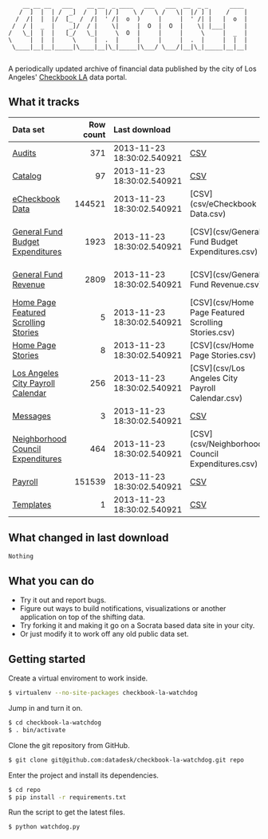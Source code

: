 <pre><code>    __ __ __   ___    __ __  _ ____   ___   ___  __  _ _      ____ 
   /  ]  |  | /  _]  /  ]  |/ ]    \ /   \ /   \|  |/ ] |    /    |
  /  /|  |  |/  [_  /  /|  ' /|  o  )     |     |  ' /| |   |  o  |
 /  / |  _  |    _]/  / |    \|     |  O  |  O  |    \| |___|     |
/   \_|  |  |   [_/   \_|     \  O  |     |     |     \     |  _  |
\     |  |  |     \     |  .  |     |     |     |  .  |     |  |  |
 \____|__|__|_____|\____|__|\_|_____|\___/ \___/|__|\_|_____|__|__|
                                                                   </code></pre>

A periodically updated archive of financial data published by the city of Los Angeles' [Checkbook LA](https://controllerdata.lacity.org/) data portal.

What it tracks
--------------

|Data set|Row count|Last download|   |   |
|:--------|--------:|:-----------|:--|:--|
|[Audits](https://controllerdata.lacity.org/Finance/Audits/n66v-7d9g)|371|2013-11-23 18:30:02.540921|[CSV](csv/Audits.csv)|[JSON](json/Audits.json)|
|[Catalog](https://controllerdata.lacity.org/dataset/Catalog/hpxk-2i55)|97|2013-11-23 18:30:02.540921|[CSV](csv/Catalog.csv)|[JSON](json/Catalog.json)|
|[eCheckbook Data](https://controllerdata.lacity.org/Finance/eCheckbook-Data/pggv-e4fn)|144521|2013-11-23 18:30:02.540921|[CSV](csv/eCheckbook Data.csv)|[JSON](json/eCheckbook Data.json)|
|[General Fund Budget Expenditures](https://controllerdata.lacity.org/Finance/General-Fund-Budget-Expenditures/uyzw-yi8n)|1923|2013-11-23 18:30:02.540921|[CSV](csv/General Fund Budget Expenditures.csv)|[JSON](json/General Fund Budget Expenditures.json)|
|[General Fund Revenue](https://controllerdata.lacity.org/Finance/General-Fund-Revenue/hfus-a659)|2809|2013-11-23 18:30:02.540921|[CSV](csv/General Fund Revenue.csv)|[JSON](json/General Fund Revenue.json)|
|[Home Page Featured Scrolling Stories](https://controllerdata.lacity.org/Internal/Home-Page-Featured-Scrolling-Stories/hmvt-bjfk)|5|2013-11-23 18:30:02.540921|[CSV](csv/Home Page Featured Scrolling Stories.csv)|[JSON](json/Home Page Featured Scrolling Stories.json)|
|[Home Page Stories](https://controllerdata.lacity.org/Internal/Home-Page-Stories/uuhh-hvvk)|8|2013-11-23 18:30:02.540921|[CSV](csv/Home Page Stories.csv)|[JSON](json/Home Page Stories.json)|
|[Los Angeles City Payroll Calendar](https://controllerdata.lacity.org/dataset/Los-Angeles-City-Payroll-Calendar/anqa-iu8a)|256|2013-11-23 18:30:02.540921|[CSV](csv/Los Angeles City Payroll Calendar.csv)|[JSON](json/Los Angeles City Payroll Calendar.json)|
|[Messages](https://controllerdata.lacity.org/Internal/Messages/dsnd-us3j)|3|2013-11-23 18:30:02.540921|[CSV](csv/Messages.csv)|[JSON](json/Messages.json)|
|[Neighborhood Council Expenditures](https://controllerdata.lacity.org/Finance/Neighborhood-Council-Expenditures/f2ec-m4t9)|464|2013-11-23 18:30:02.540921|[CSV](csv/Neighborhood Council Expenditures.csv)|[JSON](json/Neighborhood Council Expenditures.json)|
|[Payroll](https://controllerdata.lacity.org/Finance/Payroll/qjfm-3srk)|151539|2013-11-23 18:30:02.540921|[CSV](csv/Payroll.csv)|[JSON](json/Payroll.json)|
|[Templates](https://controllerdata.lacity.org/dataset/Templates/jbxg-3qpc)|1|2013-11-23 18:30:02.540921|[CSV](csv/Templates.csv)|[JSON](json/Templates.json)|


What changed in last download
-----------------------------

```bash
Nothing
```

What you can do
---------------

* Try it out and report bugs.
* Figure out ways to build notifications, visualizations or another application on top of the shifting data.
* Try forking it and making it go on a Socrata based data site in your city.
* Or just modify it to work off any old public data set.

Getting started
---------------

Create a virtual enviroment to work inside.

```bash
$ virtualenv --no-site-packages checkbook-la-watchdog
```

Jump in and turn it on.

```bash
$ cd checkbook-la-watchdog
$ . bin/activate
```

Clone the git repository from GitHub.

```bash
$ git clone git@github.com:datadesk/checkbook-la-watchdog.git repo
```

Enter the project and install its dependencies.

```bash
$ cd repo
$ pip install -r requirements.txt
```

Run the script to get the latest files.

```bash
$ python watchdog.py
```